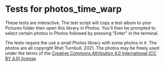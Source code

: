 # Tests for photos_time_warp

These tests are interactive.  The test script will copy a test album to your Pictures folder then open this library in Photos. You'll then be prompted to select certain photos in Photos followed by pressing "Enter" in the terminal.

The tests require the use a small Photos library with some photos in it. The photos are all copyright Rhet Turnbull, 2021.  The photos may be freely used under the terms of the [Creative Commons Attribution 4.0 International (CC BY 4.0) license](https://creativecommons.org/licenses/by/4.0/).